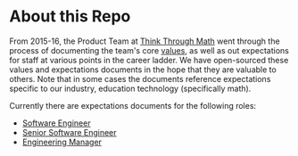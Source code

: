 # About this Repo
From 2015-16, the Product Team at [Think Through Math](https://www.thinkthroughmath.com) went through the process of documenting the team's core [values](values.md), as well as out expectations for staff at various points in the career ladder. We have open-sourced these values and expectations documents in the hope that they are valuable to others. Note that in some cases the documents reference expectations specific to our industry, education technology (specifically math).

Currently there are expectations documents for the following roles:
* [Software Engineer](software_engineer.md)
* [Senior Software Engineer](senior_software_engineer.md)
* [Engineering Manager](engineering_manager.md)
